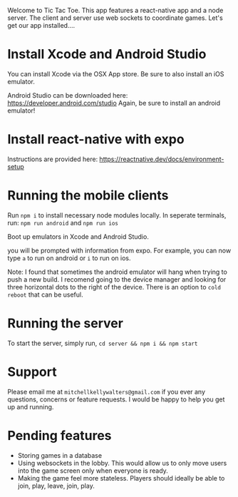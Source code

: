 Welcome to Tic Tac Toe. This app features a react-native app and a node server. The client and server use web sockets to coordinate games. Let's get our app installed....


# Install Xcode and Android Studio

You can install Xcode via the OSX App store. Be sure to also install an iOS emulator. 

Android Studio can be downloaded here: https://developer.android.com/studio
Again, be sure to install an android emulator! 


# Install react-native with expo
Instructions are provided here: https://reactnative.dev/docs/environment-setup


# Running the mobile clients

Run `npm i` to install necessary node modules locally. 
In seperate terminals, run: 
`npm run android` and `npm run ios`

Boot up emulators in Xcode and Android Studio. 

you will be prompted with information from expo. For example, you can now type `a` to run on android or `i` to run on ios. 

Note: I found that sometimes the android emulator will hang when trying to push a new build. I recomend going to the device manager and looking for three horizontal dots to the right of the device. There is an option to `cold reboot` that can be useful. 


# Running the server

To start the server, simply run, `cd server && npm i && npm start`

# Support
 Please email me at `mitchellkellywalters@gmail.com` if you ever any questions, concerns or feature requests. I would be happy to help you get up and running. 

 # Pending features
- Storing games in a database
- Using websockets in the lobby. This would allow us to only move users into the game screen only when everyone is ready. 
- Making the game feel more stateless. Players should ideally be able to join, play, leave, join, play.
